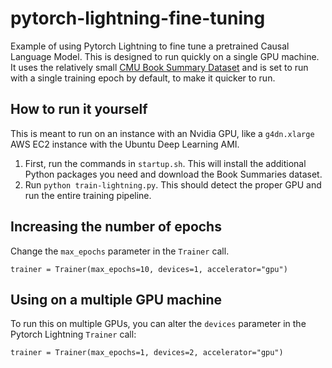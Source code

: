 # pytorch-lightning-fine-tuning

Example of using Pytorch Lightning to fine tune a pretrained Causal Language Model. This is designed to run quickly on a single GPU machine. It uses the relatively small [CMU Book Summary Dataset](https://www.cs.cmu.edu/~dbamman/booksummaries.html) and is  set to run with a single training epoch by default, to make it quicker to run.

## How to run it yourself

This is meant to run on an instance with an Nvidia GPU, like  a `g4dn.xlarge` AWS EC2 instance with the Ubuntu Deep Learning AMI.

1. First, run the commands in `startup.sh`. This will install the additional Python packages you need and download the Book Summaries dataset.
2. Run `python train-lightning.py`. This should detect the proper GPU and run the entire training pipeline.

## Increasing the number of epochs

Change the `max_epochs` parameter in the `Trainer` call.

```
trainer = Trainer(max_epochs=10, devices=1, accelerator="gpu")
```


## Using on a multiple GPU machine

To run this on multiple GPUs, you can alter the `devices` parameter in the Pytorch Lightning `Trainer` call:

```
trainer = Trainer(max_epochs=1, devices=2, accelerator="gpu")
```
